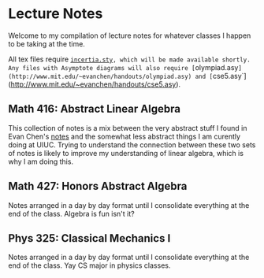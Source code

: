 # Lecture Notes
Welcome to my compilation of lecture notes for whatever classes I happen
to be taking at the time.

All tex files require
[`incertia.sty`](https://github.com/incertia/dotfiles/blob/master/tex/texmf/tex/latex/incertia/incertia.sty)`,
which will be made available shortly. Any files with Asymptote diagrams
will also require
[`olympiad.asy`](http://www.mit.edu/~evanchen/handouts/olympiad.asy) and
[`cse5.asy`](http://www.mit.edu/~evanchen/handouts/cse5.asy).

## Math 416: Abstract Linear Algebra
This collection of notes is a mix between the very abstract stuff I
found in Evan Chen's
[notes](https://dl.dropboxusercontent.com/content_link/PgKMScSDrHVh5b1EWKe8qv77pZtX5tnpAmSSHETRylkHmWSYrAUtAq3b8Wxv5QgT?dl=1)
and the somewhat less abstract things I am curently doing at UIUC.
Trying to understand the connection between these two sets of notes is
likely to improve my understanding of linear algebra, which is why I am
doing this.

## Math 427: Honors Abstract Algebra
Notes arranged in a day by day format until I consolidate everything at
the end of the class. Algebra is fun isn't it?

## Phys 325: Classical Mechanics I
Notes arranged in a day by day format until I consolidate everything at
the end of the class. Yay CS major in physics classes.
